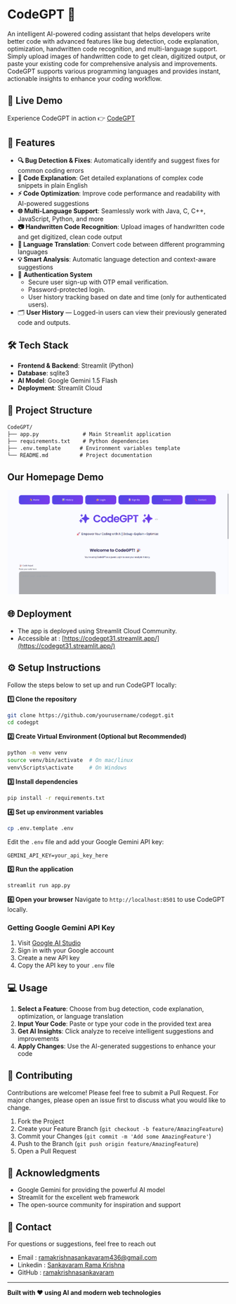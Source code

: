 # CodeGPT 🤖
An intelligent AI-powered coding assistant that helps developers write better code with advanced features like bug detection, code explanation, optimization, handwritten code recognition, and multi-language support. Simply upload images of handwritten code to get clean, digitized output, or paste your existing code for comprehensive analysis and improvements. CodeGPT supports various programming languages and provides instant, actionable insights to enhance your coding workflow.

## 🚀 Live Demo
Experience CodeGPT in action 👉 [CodeGPT](https://codegpt31.streamlit.app/)



## 🚀 Features

- **🔍 Bug Detection & Fixes**: Automatically identify and suggest fixes for common coding errors
- **📖 Code Explanation**: Get detailed explanations of complex code snippets in plain English
- **⚡ Code Optimization**: Improve code performance and readability with AI-powered suggestions
- **🌐 Multi-Language Support**: Seamlessly work with Java, C, C++, JavaScript, Python, and more
- **📷 Handwritten Code Recognition**: Upload images of handwritten code and get digitized, clean code output
- **🔄 Language Translation**: Convert code between different programming languages
- **💡 Smart Analysis**: Automatic language detection and context-aware suggestions
- 🔐 **Authentication System**
  - Secure user sign-up with OTP email verification.
  - Password-protected login.
  - User history tracking based on date and time (only for authenticated users).
- 🗂️ **User History** — Logged-in users can view their previously generated code and outputs.

  

## 🛠️ Tech Stack

- **Frontend & Backend**: Streamlit (Python)
- **Database**: sqlite3
- **AI Model**: Google Gemini 1.5 Flash
- **Deployment**: Streamlit Cloud

  

## 📁 Project Structure

```
CodeGPT/
├── app.py              # Main Streamlit application
├── requirements.txt    # Python dependencies
├── .env.template      # Environment variables template
└── README.md          # Project documentation
```

## Our Homepage Demo
![CodeGPT Screenshot](codegpt_home.png)


## 🌐 Deployment

- The app is deployed using Streamlit Cloud Community.
- Accessible at : [https://codegpt31.streamlit.app/](https://codegpt31.streamlit.app/)

  

## ⚙️ Setup Instructions

Follow the steps below to set up and run CodeGPT locally:

**1️⃣ Clone the repository**
   ```bash
   git clone https://github.com/yourusername/codegpt.git
   cd codegpt
   ```

**2️⃣ Create Virtual Environment (Optional but Recommended)**
  ``` bash
  python -m venv venv
  source venv/bin/activate  # On mac/linux
  venv\Scripts\activate     # On Windows
  ```

**3️⃣ Install dependencies**
   ```bash
   pip install -r requirements.txt
   ```
**4️⃣ Set up environment variables**
   ```bash
   cp .env.template .env
   ```
   Edit the `.env` file and add your Google Gemini API key:
   ```
   GEMINI_API_KEY=your_api_key_here
   ```
**5️⃣ Run the application**
   ```bash
   streamlit run app.py
   ```
**6️⃣ Open your browser**
   Navigate to `http://localhost:8501` to use CodeGPT locally.

   

### Getting Google Gemini API Key

1. Visit [Google AI Studio](https://makersuite.google.com/app/apikey)
2. Sign in with your Google account
3. Create a new API key
4. Copy the API key to your `.env` file

   

## 💻 Usage

1. **Select a Feature**: Choose from bug detection, code explanation, optimization, or language translation
2. **Input Your Code**: Paste or type your code in the provided text area
3. **Get AI Insights**: Click analyze to receive intelligent suggestions and improvements
4. **Apply Changes**: Use the AI-generated suggestions to enhance your code

   

## 🤝 Contributing

Contributions are welcome! Please feel free to submit a Pull Request. For major changes, please open an issue first to discuss what you would like to change.

1. Fork the Project
2. Create your Feature Branch (`git checkout -b feature/AmazingFeature`)
3. Commit your Changes (`git commit -m 'Add some AmazingFeature'`)
4. Push to the Branch (`git push origin feature/AmazingFeature`)
5. Open a Pull Request
   


## 🙏 Acknowledgments

- Google Gemini for providing the powerful AI model
- Streamlit for the excellent web framework
- The open-source community for inspiration and support

  

## 📧 Contact

For questions or suggestions, feel free to reach out

- Email : [ramakrishnasankavaram436@gmail.com](ramakrishnasankavaram436@gmail.com)
- Linkedin : [Sankavaram Rama Krishna](https://www.linkedin.com/in/sankavaram-rama-krishna-bb93aa254/)
- GitHub : [ramakrishnasankavaram](https://github.com/ramakrishnasankavaram)


---

**Built with ❤️ using AI and modern web technologies**
